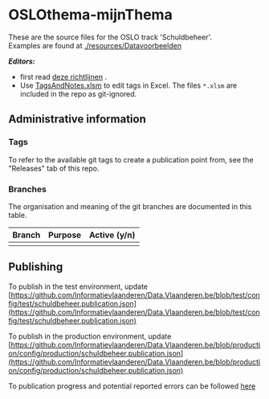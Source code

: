 # OSLOthema-mijnThema

These are the source files for the OSLO track 'Schuldbeheer'.  
Examples are found at [./resources/Datavoorbeelden](./resources/Datavoorbeelden)  

**_Editors:_**
- first read [deze richtlijnen](https://github.com/Informatievlaanderen/OSLO-toolchain/blob/master/doc-user/README.md) .
- Use [TagsAndNotes.xlsm](https://github.com/Informatievlaanderen/OSLO-allerleiTooltjes/tree/master/EA-Excel/TagsAndNotes) 
  to edit tags in Excel. The files `*.xlsm` are included in the repo as git-ignored.


## Administrative information

### Tags
To refer to the available git tags to create a publication point from, see the "Releases" tab of this repo.


### Branches
The organisation and meaning of the git branches are documented in this table.


| Branch | Purpose | Active (y/n) |
| ------ | --------- | ---------------- | 
|  |  |  |

## Publishing

To publish in the test environment, update [https://github.com/Informatievlaanderen/Data.Vlaanderen.be/blob/test/config/test/schuldbeheer.publication.json](https://github.com/Informatievlaanderen/Data.Vlaanderen.be/blob/test/config/test/schuldbeheer.publication.json)

To publish in the production environment, update [https://github.com/Informatievlaanderen/Data.Vlaanderen.be/blob/production/config/production/schuldbeheer.publication.json](https://github.com/Informatievlaanderen/Data.Vlaanderen.be/blob/production/config/production/schuldbeheer.publication.json)

To publication progress and potential reported errors can be followed [here](https://app.circleci.com/pipelines/github/Informatievlaanderen/Data.Vlaanderen.be) 
